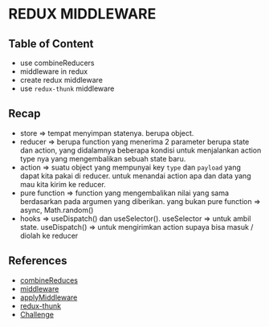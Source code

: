 # REDUX MIDDLEWARE

## Table of Content

- use combineReducers
- middleware in redux
- create redux middleware
- use `redux-thunk` middleware

## Recap

- store => tempat menyimpan statenya. berupa object.
- reducer => berupa function yang menerima 2 parameter berupa state dan action, yang didalamnya beberapa kondisi untuk menjalankan action type nya yang mengembalikan sebuah state baru.
- action => suatu object yang mempunyai key `type` dan `payload` yang dapat kita pakai di reducer. untuk menandai action apa dan data yang mau kita kirim ke reducer.
- pure function => function yang mengembalikan nilai yang sama berdasarkan pada argumen yang diberikan. yang bukan pure function => async, Math.random()
- hooks => useDispatch() dan useSelector(). useSelector => untuk ambil state. useDispatch() => untuk mengirimkan action supaya bisa masuk / diolah ke reducer

## References

- [combineReduces](https://redux.js.org/api/combinereducers)
- [middleware](https://redux.js.org/understanding/history-and-design/middleware)
- [applyMiddleware](https://redux.js.org/api/applymiddleware)
- [redux-thunk](https://github.com/reduxjs/redux-thunk)
- [Challenge](https://docs.google.com/document/d/1BgInQ3VYIHssaAzroaHhyFvzDcnmutlYoZgsUE6qec0/edit)

